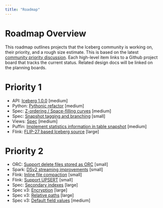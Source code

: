 ```yaml
---
title: "Roadmap"
---
```

<!--
 - Licensed to the Apache Software Foundation (ASF) under one or more
 - contributor license agreements.  See the NOTICE file distributed with
 - this work for additional information regarding copyright ownership.
 - The ASF licenses this file to You under the Apache License, Version 2.0
 - (the "License"); you may not use this file except in compliance with
 - the License.  You may obtain a copy of the License at
 -
 -   http://www.apache.org/licenses/LICENSE-2.0
 -
 - Unless required by applicable law or agreed to in writing, software
 - distributed under the License is distributed on an "AS IS" BASIS,
 - WITHOUT WARRANTIES OR CONDITIONS OF ANY KIND, either express or implied.
 - See the License for the specific language governing permissions and
 - limitations under the License.
 -->

# Roadmap Overview

This roadmap outlines projects that the Iceberg community is working on, their priority, and a rough size estimate.
This is based on the latest [community priority discussion](https://lists.apache.org/thread.html/r84e80216c259c81f824c6971504c321cd8c785774c489d52d4fc123f%40%3Cdev.iceberg.apache.org%3E).
Each high-level item links to a Github project board that tracks the current status.
Related design docs will be linked on the planning boards.

# Priority 1

* API: [Iceberg 1.0.0](https://github.com/apache/iceberg/projects/3) [medium]
* Python: [Pythonic refactor](https://github.com/apache/iceberg/projects/7) [medium]
* Spec: [Z-ordering / Space-filling curves](https://github.com/apache/iceberg/projects/16) [medium]
* Spec: [Snapshot tagging and branching](https://github.com/apache/iceberg/projects/4) [small]
* Views: [Spec](https://github.com/apache/iceberg/projects/6) [medium]
* Puffin: [Implement statistics information in table snapshot](https://github.com/apache/iceberg/pull/4741) [medium]
* Flink: [FLIP-27 based Iceberg source](https://github.com/apache/iceberg/projects/23) [large]

# Priority 2

* ORC: [Support delete files stored as ORC](https://github.com/apache/iceberg/projects/13) [small]
* Spark: [DSv2 streaming improvements](https://github.com/apache/iceberg/projects/2) [small]
* Flink: [Inline file compaction](https://github.com/apache/iceberg/projects/14) [small]
* Flink: [Support UPSERT](https://github.com/apache/iceberg/projects/15) [small]
* Spec: [Secondary indexes](https://github.com/apache/iceberg/projects/17) [large]
* Spec v3: [Encryption](https://github.com/apache/iceberg/projects/5) [large]
* Spec v3: [Relative paths](https://github.com/apache/iceberg/projects/18) [large]
* Spec v3: [Default field values](https://github.com/apache/iceberg/projects/19) [medium]
